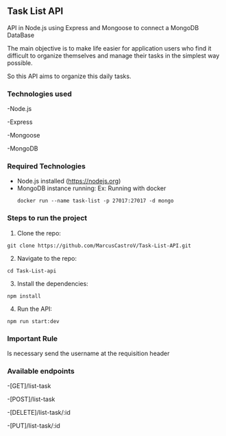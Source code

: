 ## Task List API

API in Node.js using Express and Mongoose to connect a MongoDB DataBase

The main objective  is to make life easier for application users who find it difficult to organize themselves and manage their tasks in the simplest way possible. 

So this API aims to organize this daily tasks.

### Technologies used

-Node.js

-Express

-Mongoose

-MongoDB

### Required Technologies

- Node.js installed (https://nodejs.org)
- MongoDB instance running: 
  Ex: Running with docker
  ```
  docker run --name task-list -p 27017:27017 -d mongo
  ```

### Steps to run the project 

1. Clone the repo:
```
git clone https://github.com/MarcusCastroV/Task-List-API.git
```

2. Navigate to the repo:
```
cd Task-List-api
```

3. Install the dependencies:
```
npm install
```

4. Run the API:
```
npm run start:dev
```

### Important Rule

Is necessary send the username at the requisition header

### Available endpoints

-[GET]/list-task  

-[POST]/list-task  

-[DELETE]/list-task/:id  

-[PUT]/list-task/:id  
